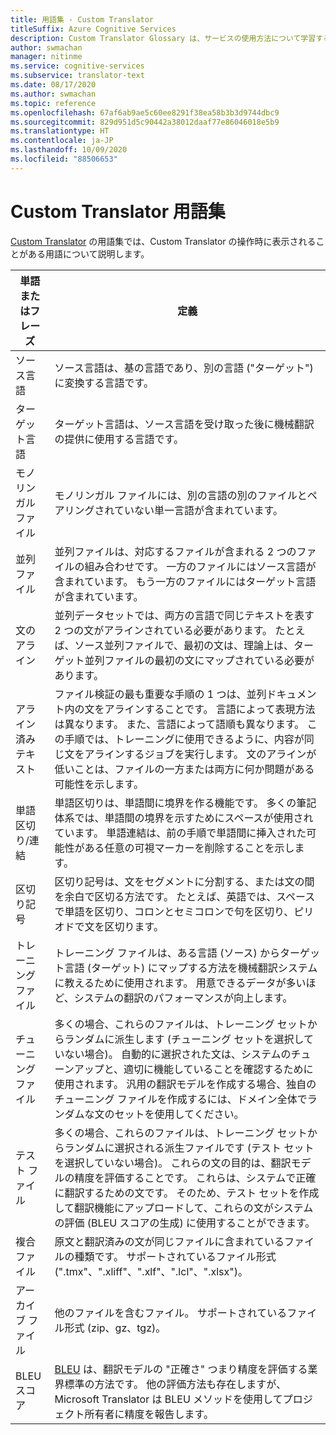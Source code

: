 ```yaml
---
title: 用語集 - Custom Translator
titleSuffix: Azure Cognitive Services
description: Custom Translator Glossary は、サービスの使用方法について学習するとき、記事で使用されている用語を理解する上で役立ちます。
author: swmachan
manager: nitinme
ms.service: cognitive-services
ms.subservice: translator-text
ms.date: 08/17/2020
ms.author: swmachan
ms.topic: reference
ms.openlocfilehash: 67af6ab9ae5c60ee8291f38ea58b3b3d9744dbc9
ms.sourcegitcommit: 829d951d5c90442a38012daaf77e86046018e5b9
ms.translationtype: HT
ms.contentlocale: ja-JP
ms.lasthandoff: 10/09/2020
ms.locfileid: "88506653"
---
```

# <a name="custom-translator-glossary"></a>Custom Translator 用語集

[Custom Translator](https://portal.customtranslator.azure.ai) の用語集では、Custom Translator の操作時に表示されることがある用語について説明します。

| **単語またはフレーズ**       | **定義**                                                                                                                                                                                                                                                                                                                                                                                                                                                            |
|--------------------------|---------------------------------------------------------------------------------------------------------------------------------------------------------------------------------------------------------------------------------------------------------------------------------------------------------------------------------------------------------------------------------------------------------------------------------------------------------------------------|
| ソース言語          | ソース言語は、基の言語であり、別の言語 ("ターゲット") に変換する言語です。                                                                                                                                                                                                                                                                                                                                                         |
| ターゲット言語          | ターゲット言語は、ソース言語を受け取った後に機械翻訳の提供に使用する言語です。                                                                                                                                                                                                                                                                                                                                               |
| モノリンガル ファイル         | モノリンガル ファイルには、別の言語の別のファイルとペアリングされていない単一言語が含まれています。                                                                                                                                                                                                                                                                                                                                                                 |
| 並列ファイル           | 並列ファイルは、対応するファイルが含まれる 2 つのファイルの組み合わせです。 一方のファイルにはソース言語が含まれています。 もう一方のファイルにはターゲット言語が含まれています。                                                                                                                                                                                                                                                                                                                                         |
| 文のアライン       | 並列データセットでは、両方の言語で同じテキストを表す 2 つの文がアラインされている必要があります。 たとえば、ソース並列ファイルで、最初の文は、理論上は、ターゲット並列ファイルの最初の文にマップされている必要があります。                                                                                                                                                                                                                               |
| アライン済みテキスト             | ファイル検証の最も重要な手順の 1 つは、並列ドキュメント内の文をアラインすることです。 言語によって表現方法は異なります。 また、言語によって語順も異なります。 この手順では、トレーニングに使用できるように、内容が同じ文をアラインするジョブを実行します。 文のアラインが低いことは、ファイルの一方または両方に何か問題がある可能性を示します。 |
| 単語区切り/連結 | 単語区切りは、単語間に境界を作る機能です。 多くの筆記体系では、単語間の境界を示すためにスペースが使用されています。 単語連結は、前の手順で単語間に挿入された可能性がある任意の可視マーカーを削除することを示します。                                                                                                                                                                                                  |
| 区切り記号               | 区切り記号は、文をセグメントに分割する、または文の間を余白で区切る方法です。 たとえば、英語では、スペースで単語を区切り、コロンとセミコロンで句を区切り、ピリオドで文を区切ります。                                                                                                                                                                                                                                         |
| トレーニング ファイル           | トレーニング ファイルは、ある言語 (ソース) からターゲット言語 (ターゲット) にマップする方法を機械翻訳システムに教えるために使用されます。 用意できるデータが多いほど、システムの翻訳のパフォーマンスが向上します。                                                                                                                                                                                                               |
| チューニング ファイル             | 多くの場合、これらのファイルは、トレーニング セットからランダムに派生します (チューニング セットを選択していない場合)。 自動的に選択された文は、システムのチューンアップと、適切に機能していることを確認するために使用されます。 汎用の翻訳モデルを作成する場合、独自のチューニング ファイルを作成するには、ドメイン全体でランダムな文のセットを使用してください。                                                                                 |
| テスト ファイル            | 多くの場合、これらのファイルは、トレーニング セットからランダムに選択される派生ファイルです (テスト セットを選択していない場合)。 これらの文の目的は、翻訳モデルの精度を評価することです。 これらは、システムで正確に翻訳するための文です。 そのため、テスト セットを作成して翻訳機能にアップロードして、これらの文がシステムの評価 (BLEU スコアの生成) に使用することができます。   |
| 複合ファイル               | 原文と翻訳済みの文が同じファイルに含まれているファイルの種類です。 サポートされているファイル形式 (".tmx"、".xliff"、".xlf"、".lcl"、".xlsx")。                                                                                                                                                                                                                                                                                                                       |
| アーカイブ ファイル             | 他のファイルを含むファイル。 サポートされているファイル形式 (zip、gz、tgz)。                                                                                                                                                                                                                                                                                                                                                                                                |
| BLEU スコア               | [BLEU](what-is-bleu-score.md) は、翻訳モデルの "正確さ" つまり精度を評価する業界標準の方法です。 他の評価方法も存在しますが、Microsoft Translator は BLEU メソッドを使用してプロジェクト所有者に精度を報告します。

